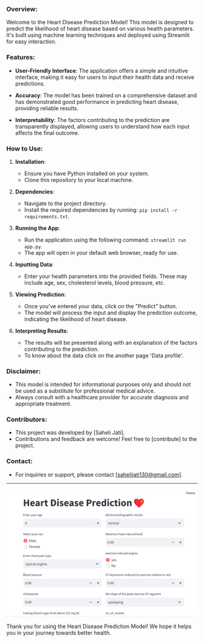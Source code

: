 
### Overview:

Welcome to the Heart Disease Prediction Model! This model is designed to predict the likelihood of heart disease based on various health parameters. It's built using machine learning techniques and deployed using Streamlit for easy interaction.

### Features:

- **User-Friendly Interface**: The application offers a simple and intuitive interface, making it easy for users to input their health data and receive predictions.

- **Accuracy**: The model has been trained on a comprehensive dataset and has demonstrated good performance in predicting heart disease, providing reliable results.

- **Interpretability**: The factors contributing to the prediction are transparently displayed, allowing users to understand how each input affects the final outcome.

### How to Use:

1. **Installation**:
   - Ensure you have Python installed on your system.
   - Clone this repository to your local machine.

2. **Dependencies**:
   - Navigate to the project directory.
   - Install the required dependencies by running: `pip install -r requirements.txt`.

3. **Running the App**:
   - Run the application using the following command: `streamlit run app.py`.
   - The app will open in your default web browser, ready for use.

4. **Inputting Data**:
   - Enter your health parameters into the provided fields. These may include age, sex, cholesterol levels, blood pressure, etc.

5. **Viewing Prediction**:
   - Once you've entered your data, click on the "Predict" button.
   - The model will process the input and display the prediction outcome, indicating the likelihood of heart disease.

6. **Interpreting Results**:
   - The results will be presented along with an explanation of the factors contributing to the prediction.
   -  To know about the data click on the another page 'Data profile'.

### Disclaimer:

- This model is intended for informational purposes only and should not be used as a substitute for professional medical advice.
- Always consult with a healthcare provider for accurate diagnosis and appropriate treatment.

### Contributors:

- This project was developed by [Saheli Jati].
- Contributions and feedback are welcome! Feel free to [contribute] to the project.

### Contact:

- For inquiries or support, please contact [sahelijati130@gmail.com].

---

![alt text](https://github.com/lion600/Heart-Disease-Prediction/blob/main/hd1.png)



Thank you for using the Heart Disease Prediction Model! We hope it helps you in your journey towards better health.
